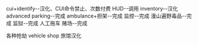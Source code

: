 cui+identify--汉化、CUI命令禁止、次数付费
HUD--调用
inventory--汉化
advanced parking--完成
ambulance+担架--完成
监控--完成
漫山遍野毒品--完成
监狱--完成
人工拖车
赌场--完成

各种抢劫
vehicle shop
旅馆汉化